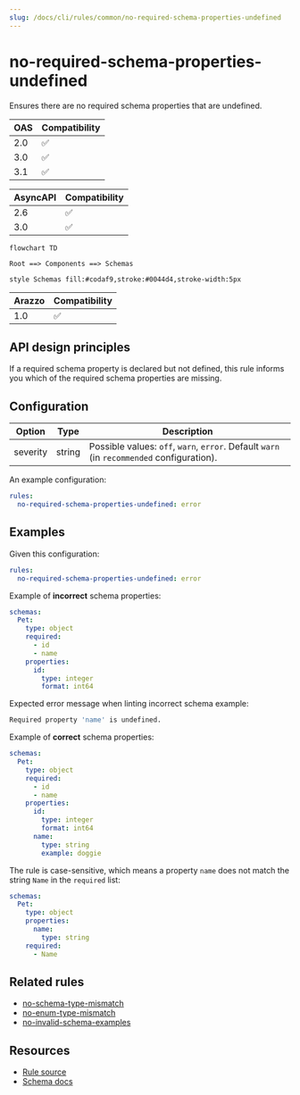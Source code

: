 ```yaml
---
slug: /docs/cli/rules/common/no-required-schema-properties-undefined
---
```


# no-required-schema-properties-undefined

Ensures there are no required schema properties that are undefined.

| OAS | Compatibility |
| --- | ------------- |
| 2.0 | ✅            |
| 3.0 | ✅            |
| 3.1 | ✅            |

| AsyncAPI | Compatibility |
| -------- | ------------- |
| 2.6      | ✅            |
| 3.0      | ✅            |

```mermaid
flowchart TD

Root ==> Components ==> Schemas

style Schemas fill:#codaf9,stroke:#0044d4,stroke-width:5px
```

| Arazzo | Compatibility |
| ------ | ------------- |
| 1.0    | ✅            |

## API design principles

If a required schema property is declared but not defined, this rule informs you which of the required schema properties are missing.

## Configuration

| Option   | Type   | Description                                                                               |
| -------- | ------ | ----------------------------------------------------------------------------------------- |
| severity | string | Possible values: `off`, `warn`, `error`. Default `warn` (in `recommended` configuration). |

An example configuration:

```yaml
rules:
  no-required-schema-properties-undefined: error
```

## Examples

Given this configuration:

```yaml
rules:
  no-required-schema-properties-undefined: error
```

Example of **incorrect** schema properties:

```yaml
schemas:
  Pet:
    type: object
    required:
      - id
      - name
    properties:
      id:
        type: integer
        format: int64
```

Expected error message when linting incorrect schema example:

```bash
Required property 'name' is undefined.
```

Example of **correct** schema properties:

```yaml
schemas:
  Pet:
    type: object
    required:
      - id
      - name
    properties:
      id:
        type: integer
        format: int64
      name:
        type: string
        example: doggie
```

The rule is case-sensitive, which means a property `name` does not match the string `Name` in the `required` list:

```yaml
schemas:
  Pet:
    type: object
    properties:
      name:
        type: string
    required:
      - Name
```

## Related rules

- [no-schema-type-mismatch](./no-schema-type-mismatch.md)
- [no-enum-type-mismatch](./no-enum-type-mismatch.md)
- [no-invalid-schema-examples](../oas/no-invalid-schema-examples.md)

## Resources

- [Rule source](https://github.com/Redocly/redocly-cli/blob/main/packages/core/src/rules/common/no-required-schema-properties-undefined.ts)
- [Schema docs](https://redocly.com/docs/openapi-visual-reference/schemas/)
